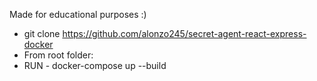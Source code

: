 Made for educational purposes :)


- git clone https://github.com/alonzo245/secret-agent-react-express-docker
- From root folder:
- RUN - docker-compose up --build
